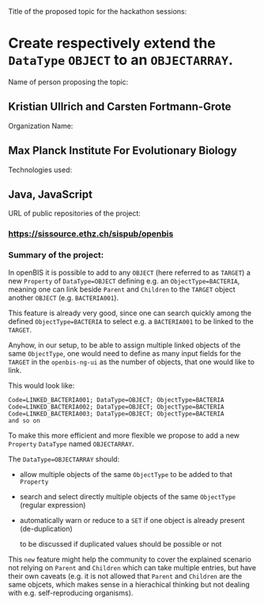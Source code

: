 Title of the proposed topic for the hackathon sessions:

# Create respectively extend the `DataType` `OBJECT` to an `OBJECTARRAY`.

Name of person proposing the topic:

## Kristian Ullrich and Carsten Fortmann-Grote

Organization Name:

## Max Planck Institute For Evolutionary Biology

Technologies used:

## Java, JavaScript

URL of public repositories of the project:

### https://sissource.ethz.ch/sispub/openbis

### Summary of the project:

In openBIS it is possible to add to any `OBJECT` (here referred to as `TARGET`) a new `Property` of `DataType=OBJECT` defining e.g. an `ObjectType=BACTERIA`,
meaning one can link beside `Parent` and `Children` to the `TARGET` object another `OBJECT` (e.g. `BACTERIA001`).

This feature is already very good, since one can search quickly among the defined `ObjectType=BACTERIA` to select e.g. a `BACTERIA001` to be linked to the `TARGET`.

Anyhow, in our setup, to be able to assign multiple linked objects of the same `ObjectType`,
one would need to define as many input fields for the `TARGET` in the `openbis-ng-ui` as the number of objects, that one would like to link.

This would look like:
```
Code=LINKED_BACTERIA001; DataType=OBJECT; ObjectType=BACTERIA
Code=LINKED_BACTERIA002; DataType=OBJECT; ObjectType=BACTERIA
Code=LINKED_BACTERIA003; DataType=OBJECT; ObjectType=BACTERIA
and so on
```

To make this more efficient and more flexible we propose to add a new `Property` `DataType` named `OBJECTARRAY`.

The `DataType=OBJECTARRAY` should:

- allow multiple objects of the same `ObjectType` to be added to that `Property`
- search and select directly multiple objects of the same `ObjectType` (regular expression)
- automatically warn or reduce to a `SET` if one object is already present (de-duplication)

    to be discussed if duplicated values should be possible or not

This `new` feature might help the community to cover the explained scenario not relying on `Parent` and `Children` which can take multiple entries,
but have their own caveats (e.g. it is not allowed that `Parent` and `Children` are the same objcets, which makes sense in a hierachical thinking but not dealing with e.g. self-reproducing organisms).
